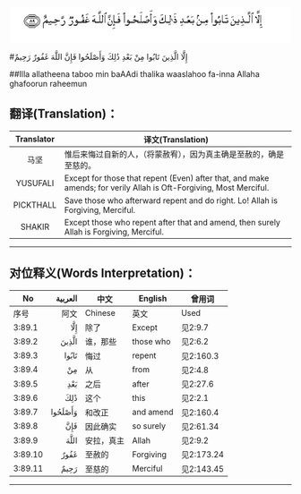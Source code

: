 ![003:089](images/003_089.gif)

#إِلَّا الَّذِينَ تَابُوا مِنْ بَعْدِ ذَٰلِكَ وَأَصْلَحُوا فَإِنَّ اللَّهَ غَفُورٌ رَحِيمٌ 

##Illa allatheena taboo min baAAdi thalika waaslahoo fa-inna Allaha ghafoorun raheemun 

## 翻译(Translation)：

| Translator | 译文(Translation)                                            |
| :--------: | ------------------------------------------------------------ |
|    马坚    | 惟后来悔过自新的人，（将蒙赦宥），因为真主确是至赦的，确是至慈的。 |
|  YUSUFALI  | Except for those that repent (Even) after that, and make amends; for verily Allah is Oft-Forgiving, Most Merciful. |
| PICKTHALL  | Save those who afterward repent and do right. Lo! Allah is Forgiving, Merciful. |
|   SHAKIR   | Except those who repent after that and amend, then surely Allah is Forgiving, Merciful. |

---

## 对位释义(Words Interpretation)：

| No   | العربية | 中文    | English | 曾用词 |
| ---- | ------: | ------- | ------- | ------ |
| 序号 |    阿文 | Chinese | 英文    | Used   |
| 3:89.1  | إِلَّا     | 除了       | Except    | 见2:9.7    |
| 3:89.2  | الَّذِينَ   | 谁，那些   | those who | 见2:6.2    |
| 3:89.3  | تَابُوا   | 悔过       | repent    | 见2:160.3  |
| 3:89.4  | مِنْ      | 从         | from      | 见2:4.8    |
| 3:89.5  | بَعْدِ     | 之后       | after     | 见2:27.6   |
| 3:89.6  | ذَٰلِكَ     | 这个       | this      | 见2:2.1    |
| 3:89.7  | وَأَصْلَحُوا | 和改正     | and amend | 见2:160.4  |
| 3:89.8  | فَإِنَّ     | 因此确实   | so surely | 见2:61.34  |
| 3:89.9  | اللَّهَ    | 安拉，真主 | Allah     | 见2:9.2 |
| 3:89.10 | غَفُورٌ    | 至赦的     | Forgiving | 见2:173.24 |
| 3:89.11 | رَحِيمٌ    | 至慈的     | Merciful  | 见2:143.45 |

---
